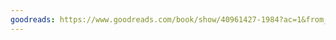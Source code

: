 ```yaml
---
goodreads: https://www.goodreads.com/book/show/40961427-1984?ac=1&from_search=true&qid=eLj6fMK3fw&rank=1
---
```

